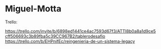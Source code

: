 # Miguel-Motta
Trello:

https://trello.com/invite/b/6898ed1441ce4ac7593d67f3/ATTI8b0a8a1d9ce5cff506693c3b89fba5c39CC967B2/tablerodesafio
https://trello.com/b/EHPnifEc/reingenieria-de-un-sistema-legacy
